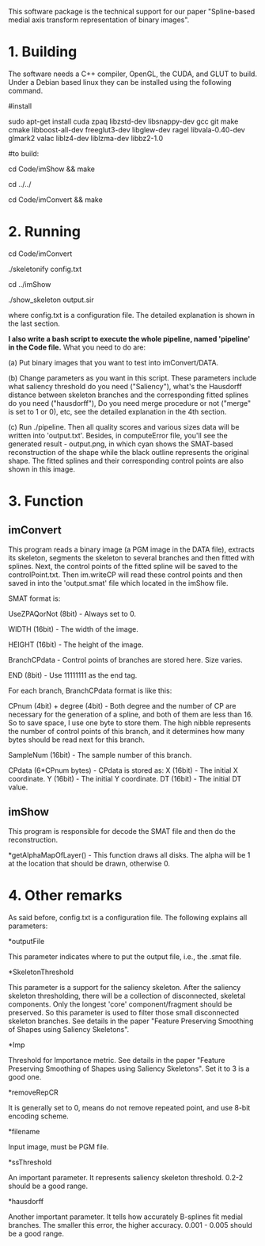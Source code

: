 This software package is the technical support for our paper "Spline-based medial axis transform representation of binary images". 

# 1. Building


The software needs a C++ compiler, OpenGL, the CUDA, and GLUT to build. 
Under a Debian based linux they can be installed using the following command.

#install

sudo apt-get install cuda zpaq libzstd-dev libsnappy-dev gcc git make cmake libboost-all-dev freeglut3-dev libglew-dev ragel libvala-0.40-dev glmark2 valac liblz4-dev liblzma-dev libbz2-1.0

#to build:

cd Code/imShow && make

cd ../../

cd Code/imConvert && make


# 2. Running


cd Code/imConvert

./skeletonify config.txt

cd ../imShow

./show_skeleton output.sir 

where config.txt is a configuration file. The detailed explanation is shown in the last section.


**I also write a bash script to execute the whole pipeline, named 'pipeline' in the Code file.**
What you need to do are:
 
(a) Put binary images that you want to test into imConvert/DATA. 

(b) Change parameters as you want in this script. These parameters include what saliency threshold do you need ("Saliency"), what's the Hausdorff distance between skeleton branches and the corresponding fitted splines do you need ("hausdorff"), Do you need merge procedure or not ("merge" is set to 1 or 0), etc, see the detailed explanation in the 4th section.

(c) Run ./pipeline. Then all quality scores and various sizes data will be written into 'output.txt'. Besides, in computeError file, you'll see the generated result - output.png, in which cyan shows the SMAT-based reconstruction of the shape while the black outline represents the original shape. The fitted splines and their corresponding control points are also shown in this image.


# 3. Function


imConvert
---------

This program reads a binary image (a PGM image in the DATA file), extracts its skeleton, segments the skeleton to several branches and then fitted with splines. Next, the control points of the fitted spline will be saved to the controlPoint.txt. Then im.writeCP will read these control points and then saved in into the 'output.smat' file which located in the imShow file. 

SMAT format is:

UseZPAQorNot (8bit) - Always set to 0.

WIDTH (16bit) - The width of the image.

HEIGHT (16bit) - The height of the image.

BranchCPdata - Control points of branches are stored here. Size varies.

END (8bit) - Use 11111111 as the end tag.

For each branch, BranchCPdata format is like this:

CPnum (4bit) + degree (4bit) - Both degree and the number of CP are necessary for the generation of a spline, and both of them are less than 16. So to save space, I use one byte to store them. The high nibble represents the number of control points of this branch, and it determines how many bytes should be read next for this branch.

SampleNum (16bit) - The sample number of this branch.

CPdata (6*CPnum bytes) - CPdata is stored as: X (16bit) - The initial X coordinate. Y (16bit) - The initial Y coordinate.  DT (16bit) - The initial DT value.


imShow
---------
This program is responsible for decode the SMAT file and then do the reconstruction.

*getAlphaMapOfLayer() - This function draws all disks. The alpha will be 1 at the location that should be drawn, otherwise 0. 


# 4. Other remarks

As said before, config.txt is a configuration file. The following explains all parameters:

*outputFile 

This parameter indicates where to put the output file, i.e., the .smat file.

*SkeletonThreshold 

This parameter is a support for the saliency skeleton. After the saliency skeleton thresholding, there will be a collection of disconnected, skeletal components. Only the longest 'core' component/fragment should be preserved. So this parameter is used to filter those small disconnected skeleton branches. See details in the paper "Feature Preserving Smoothing of Shapes using Saliency Skeletons".

*Imp

Threshold for Importance metric. See details in the paper "Feature Preserving Smoothing of Shapes using Saliency Skeletons". Set it to 3 is a good one. 

*removeRepCR

It is generally set to 0, means do not remove repeated point, and use 8-bit encoding scheme.

*filename

Input image, must be PGM file.

*ssThreshold

An important parameter. It represents saliency skeleton threshold. 0.2-2 should be a good range.

*hausdorff

Another important parameter. It tells how accurately B-splines fit medial branches. The smaller this error, the higher accuracy. 0.001 - 0.005 should be a good range.

